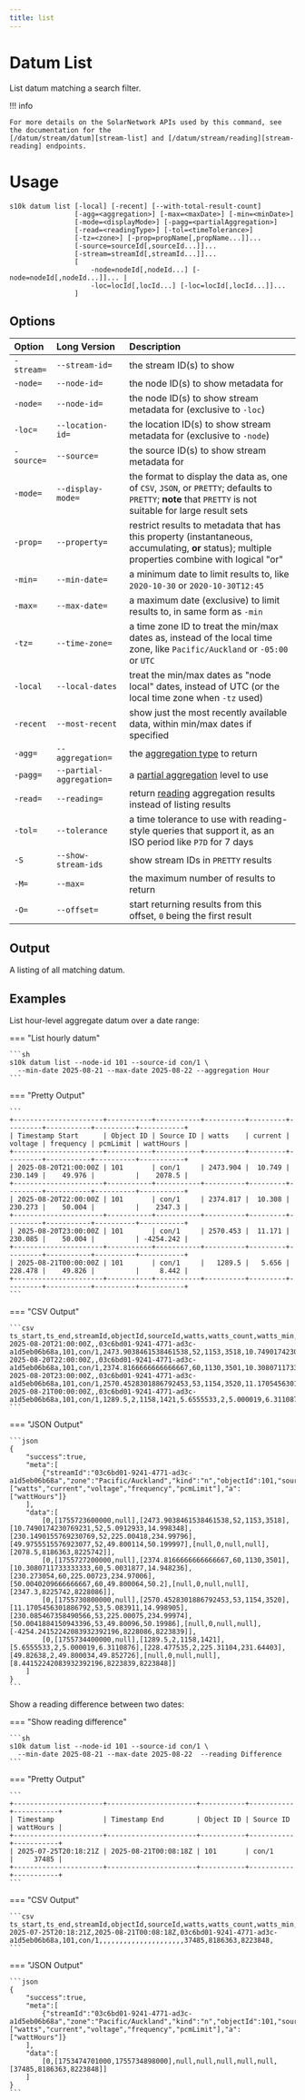 ```yaml
---
title: list
---
```

# Datum List

List datum matching a search filter.

!!! info

	For more details on the SolarNetwork APIs used by this command, see the documentation for the
	[/datum/stream/datum][stream-list] and [/datum/stream/reading][stream-reading] endpoints.

# Usage

```
s10k datum list [-local] [-recent] [--with-total-result-count]
                [-agg=<aggregation>] [-max=<maxDate>] [-min=<minDate>]
                [-mode=<displayMode>] [-pagg=<partialAggregation>]
                [-read=<readingType>] [-tol=<timeTolerance>]
                [-tz=<zone>] [-prop=propName[,propName...]]...
                [-source=sourceId[,sourceId...]]...
				[-stream=streamId[,streamId...]]...
				[
					-node=nodeId[,nodeId...] [-node=nodeId[,nodeId...]]... |
					-loc=locId[,locId...] [-loc=locId[,locId...]]...
				]
```

## Options

<div markdown="1" class="options-explicit-col-widths">

| Option | Long Version | Description |
|:-------|:-------------|:------------|
| `-stream=` | `--stream-id=` | the stream ID(s) to show |
| `-node=` | `--node-id=` | the node ID(s) to show metadata for |
| `-node=` | `--node-id=` | the node ID(s) to show stream metadata for (exclusive to `-loc`) |
| `-loc=` | `--location-id=` | the location ID(s) to show stream metadata for (exclusive to `-node`) |
| `-source=` | `--source=` | the source ID(s) to show stream metadata for |
| `-mode=` | `--display-mode=` | the format to display the data as, one of `CSV`, `JSON`, or `PRETTY`; defaults to `PRETTY`; **note** that `PRETTY` is not suitable for large result sets |
| `-prop=` | `--property=` | restrict results to metadata that has this property (instantaneous, accumulating, **or** status); multiple properties combine with logical "or" |
| `-min=` | `--min-date=` | a minimum date to limit results to, like `2020-10-30` or `2020-10-30T12:45` |
| `-max=` | `--max-date=` | a maximum date (exclusive) to limit results to, in same form as `-min` |
| `-tz=` | `--time-zone=` | a time zone ID to treat the min/max dates as, instead of the local time zone, like `Pacific/Auckland` or `-05:00` or `UTC` |
| `-local` | `--local-dates` | treat the min/max dates as "node local" dates, instead of UTC (or the local time zone when `-tz` used) |
| `-recent` | `--most-recent` | show just the most recently available data, within min/max dates if specified |
| `-agg=` | `--aggregation=` | the [aggregation type][aggregation] to return |
| `-pagg=` | `--partial-aggregation=` | a [partial aggregation][partial-aggregation] level to use |
| `-read=` | `--reading=` | return [reading][reading] aggregation results instead of listing results |
| `-tol=` | `--tolerance` | a time tolerance to use with reading-style queries that support it, as an ISO period like `P7D` for 7 days |
| `-S` | `--show-stream-ids` | show stream IDs in `PRETTY` results |
| `-M=` | `--max=` | the maximum number of results to return |
| `-O=` | `--offset=` | start returning results from this offset, `0` being the first result |

</div>

## Output

A listing of all matching datum.

## Examples

List hour-level aggregate datum over a date range:

=== "List hourly datum"

	```sh
	s10k datum list --node-id 101 --source-id con/1 \
	  --min-date 2025-08-21 --max-date 2025-08-22 --aggregation Hour
	```

=== "Pretty Output"

	```
	+----------------------+-----------+-----------+----------+---------+---------+-----------+----------+-----------+
	| Timestamp Start      | Object ID | Source ID | watts    | current | voltage | frequency | pcmLimit | wattHours |
	+----------------------+-----------+-----------+----------+---------+---------+-----------+----------+-----------+
	| 2025-08-20T21:00:00Z | 101       | con/1     | 2473.904 |  10.749 | 230.149 |    49.976 |          |    2078.5 |
	+----------------------+-----------+-----------+----------+---------+---------+-----------+----------+-----------+
	| 2025-08-20T22:00:00Z | 101       | con/1     | 2374.817 |  10.308 | 230.273 |    50.004 |          |    2347.3 |
	+----------------------+-----------+-----------+----------+---------+---------+-----------+----------+-----------+
	| 2025-08-20T23:00:00Z | 101       | con/1     | 2570.453 |  11.171 | 230.085 |    50.004 |          | -4254.242 |
	+----------------------+-----------+-----------+----------+---------+---------+-----------+----------+-----------+
	| 2025-08-21T00:00:00Z | 101       | con/1     |   1289.5 |   5.656 | 228.478 |    49.826 |          |     8.442 |
	+----------------------+-----------+-----------+----------+---------+---------+-----------+----------+-----------+
	```

=== "CSV Output"

	```csv
	ts_start,ts_end,streamId,objectId,sourceId,watts,watts_count,watts_min,watts_max,current,current_count,current_min,current_max,voltage,voltage_count,voltage_min,voltage_max,frequency,frequency_count,frequency_min,frequency_max,pcmLimit,pcmLimit_count,pcmLimit_min,pcmLimit_max,wattHours,wattHours_start,wattHours_end,tags
	2025-08-20T21:00:00Z,,03c6bd01-9241-4771-ad3c-a1d5eb06b68a,101,con/1,2473.9038461538461538,52,1153,3518,10.7490174230769231,52,5.0912933,14.998348,230.1490155769230769,52,225.00418,234.99796,49.9755515576923077,52,49.800114,50.199997,,0,,,2078.5,8186363,8225742,
	2025-08-20T22:00:00Z,,03c6bd01-9241-4771-ad3c-a1d5eb06b68a,101,con/1,2374.8166666666666667,60,1130,3501,10.3080711733333333,60,5.0031877,14.948236,230.273054,60,225.00723,234.97006,50.0040209666666667,60,49.800064,50.2,,0,,,2347.3,8225742,8228086,
	2025-08-20T23:00:00Z,,03c6bd01-9241-4771-ad3c-a1d5eb06b68a,101,con/1,2570.4528301886792453,53,1154,3520,11.1705456301886792,53,5.083911,14.998905,230.085467358490566,53,225.00075,234.99974,50.0041884150943396,53,49.80096,50.19986,,0,,,-4254.24152242083932392196,8228086,8223839,
	2025-08-21T00:00:00Z,,03c6bd01-9241-4771-ad3c-a1d5eb06b68a,101,con/1,1289.5,2,1158,1421,5.6555533,2,5.000019,6.3110876,228.477535,2,225.31104,231.64403,49.82638,2,49.800034,49.852726,,0,,,8.44152242083932392196,8223839,8223848,
	```

=== "JSON Output"

	```json
	{
		"success":true,
		"meta":[
			{"streamId":"03c6bd01-9241-4771-ad3c-a1d5eb06b68a","zone":"Pacific/Auckland","kind":"n","objectId":101,"sourceId":"con/1","i":["watts","current","voltage","frequency","pcmLimit"],"a":["wattHours"]}
		],
		"data":[
			[0,[1755723600000,null],[2473.9038461538461538,52,1153,3518],[10.7490174230769231,52,5.0912933,14.998348],[230.1490155769230769,52,225.00418,234.99796],[49.9755515576923077,52,49.800114,50.199997],[null,0,null,null],[2078.5,8186363,8225742]],
			[0,[1755727200000,null],[2374.8166666666666667,60,1130,3501],[10.3080711733333333,60,5.0031877,14.948236],[230.273054,60,225.00723,234.97006],[50.0040209666666667,60,49.800064,50.2],[null,0,null,null],[2347.3,8225742,8228086]],
			[0,[1755730800000,null],[2570.4528301886792453,53,1154,3520],[11.1705456301886792,53,5.083911,14.998905],[230.085467358490566,53,225.00075,234.99974],[50.0041884150943396,53,49.80096,50.19986],[null,0,null,null],[-4254.24152242083932392196,8228086,8223839]],
			[0,[1755734400000,null],[1289.5,2,1158,1421],[5.6555533,2,5.000019,6.3110876],[228.477535,2,225.31104,231.64403],[49.82638,2,49.800034,49.852726],[null,0,null,null],[8.44152242083932392196,8223839,8223848]]
		]
	}
	```

Show a reading difference between two dates:

=== "Show reading difference"

	```sh
	s10k datum list --node-id 101 --source-id con/1 \
	  --min-date 2025-08-21 --max-date 2025-08-22  --reading Difference
	```

=== "Pretty Output"

	```
	+----------------------+----------------------+-----------+-----------+-----------+
	| Timestamp            | Timestamp End        | Object ID | Source ID | wattHours |
	+----------------------+----------------------+-----------+-----------+-----------+
	| 2025-07-25T20:18:21Z | 2025-08-21T00:08:18Z | 101       | con/1     |     37485 |
	+----------------------+----------------------+-----------+-----------+-----------+
	```

=== "CSV Output"

	```csv
	ts_start,ts_end,streamId,objectId,sourceId,watts,watts_count,watts_min,watts_max,current,current_count,current_min,current_max,voltage,voltage_count,voltage_min,voltage_max,frequency,frequency_count,frequency_min,frequency_max,pcmLimit,pcmLimit_count,pcmLimit_min,pcmLimit_max,wattHours,wattHours_start,wattHours_end,tags
	2025-07-25T20:18:21Z,2025-08-21T00:08:18Z,03c6bd01-9241-4771-ad3c-a1d5eb06b68a,101,con/1,,,,,,,,,,,,,,,,,,,,,37485,8186363,8223848,
	```

=== "JSON Output"

	```json
	{
		"success":true,
		"meta":[
			{"streamId":"03c6bd01-9241-4771-ad3c-a1d5eb06b68a","zone":"Pacific/Auckland","kind":"n","objectId":101,"sourceId":"con/1","i":["watts","current","voltage","frequency","pcmLimit"],"a":["wattHours"]}
		],
		"data":[
			[0,[1753474701000,1755734898000],null,null,null,null,null,[37485,8186363,8223848]]
		]
	}
	```


[aggregation]: https://github.com/SolarNetwork/solarnetwork/wiki/SolarQuery-API-enumerated-types#aggregation-types
[partial-aggregation]: https://github.com/SolarNetwork/solarnetwork/wiki/SolarNet-aggregation#list-partial-aggregation
[reading]: https://github.com/SolarNetwork/solarnetwork/wiki/SolarQuery-API-enumerated-types#datum-reading-types
[stream-list]: https://github.com/SolarNetwork/solarnetwork/wiki/SolarQuery-Stream-API#datum-stream-datum-list
[stream-reading]: https://github.com/SolarNetwork/solarnetwork/wiki/SolarQuery-Stream-API#datum-stream-reading-list
